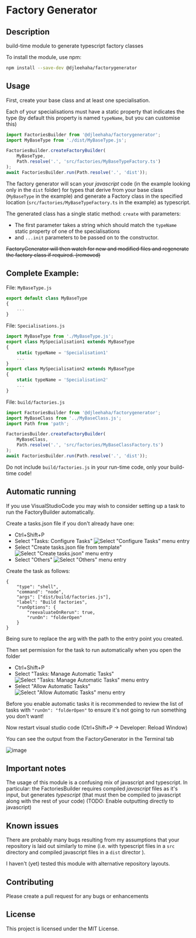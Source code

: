 # Factory Generator


## Description

build-time module to generate typescript factory classes

To install the module, use npm:

```bash
npm install --save-dev @djleehaha/factorygenerator
```
## Usage

First, create your base class and at least one specialisation.

Each of your specialisations must have a static property that indicates the type (by default this property is named `typeName`, but you can customise this)

```javascript
import FactoriesBuilder from '@djleehaha/factorygenerator';
import MyBaseType from './dist/MyBaseType.js';

FactoriesBuilder.createFactoryBuilder(
    MyBaseType,
    Path.resolve('.', 'src/factories/MyBaseTypeFactory.ts')
);
await FactoriesBuilder.run(Path.resolve('.', 'dist'));
```

The factory generator will scan your _javascript_ code (in the example looking only in the `dist` folder) for types that derive from your base class (`MyBaseType` in the example) and generate a Factory class in the specified location (`src/factories/MyBaseTypeFactory.ts` in the example) as typescript.

The generated class has a single static method: `create` with parameters:
* The first parameter takes a string which should match the `typeName` static property of one of the specialisations
* and `...init` parameters to be passed on to the constructor.

~~FactoryGenerator will then watch for new and modified files and regenerate the factory class if required. (removed)~~

## Complete Example:

File: `MyBaseType.js`
```javascript
export default class MyBaseType
{
    ...
}
```

File: `Specialisations.js`
```javascript
import MyBaseType from './MyBaseType.js';
export class MySpecialisation1 extends MyBaseType
{
    static typeName = 'Specialisation1'
    ...
}
export class MySpecialisation2 extends MyBaseType
{
    static typeName = 'Specialisation2'
    ...
}
```

File: `build/factories.js`

```javascript
import FactoriesBuilder from '@djleehaha/factorygenerator';
import MyBaseClass from '../MyBaseClass.js';
import Path from 'path';

FactoriesBuilder.createFactoryBuilder(
    MyBaseClass,
    Path.resolve('.', 'src/factories/MyBaseClassFactory.ts')
);
await FactoriesBuilder.run(Path.resolve('.', 'dist'));
```

Do not include `build/factories.js` in your run-time code, only your build-time code!

## Automatic running

If you use VisualStudioCode you may wish to consider setting up a task to run the FactoryBuilder automatically.

Create a tasks.json file if you don't already have one:
* Ctrl+Shift+P
* Select "Tasks: Configure Tasks"
![Select "Configure Tasks" menu entry](https://s3.eu-north-1.amazonaws.com/cv.leesmith.dev/readmeimages/ConfigureTask.png)
* Select "Create tasks.json file from template"
![Select "Create tasks.json" menu entry](https://s3.eu-north-1.amazonaws.com/cv.leesmith.dev/readmeimages/Create+Tasksjson+With+Template.png)
* Select "Others"
![Select "Others" menu entry](https://s3.eu-north-1.amazonaws.com/cv.leesmith.dev/readmeimages/Others.png)

Create the task as follows:
```
{
    "type": "shell",
    "command": "node",
    "args": ["dist/build/factories.js"],
    "label": "Build factories",
    "runOptions": {
        "reevaluateOnRerun": true,
        "runOn": "folderOpen"
    }
}
```
Being sure to replace the arg with the path to the entry point you created.

Then set permission for the task to run automatically when you open the folder

* Ctrl+Shift+P
* Select "Tasks: Manage Automatic Tasks"
![Select "Tasks: Manage Automatic Tasks" menu entry](https://s3.eu-north-1.amazonaws.com/cv.leesmith.dev/readmeimages/ManageAutomaticTasks.png)
* Select "Allow Automatic Tasks"
![Select "Allow Automatic Tasks" menu entry](https://s3.eu-north-1.amazonaws.com/cv.leesmith.dev/readmeimages/AllowAutomaticTasks.png)

Before you enable automatic tasks it is recommended to review the list of tasks with `"runOn": "folderOpen"` to ensure it's not going to run something you don't want!

Now restart visual studio code (Ctrl+Shift+P -> Developer: Reload Window)

You can see the output from the FactoryGenerator in the Terminal tab

![image](https://s3.eu-north-1.amazonaws.com/cv.leesmith.dev/readmeimages/Output.png)

## Important notes

The usage of this module is a confusing mix of javascript and typescript.
In particular: the FactoriesBuilder requires compiled _javascript_ files as it's input, but generates _typescript_ (that must then be compiled to javascript along with the rest of your code)
(TODO: Enable outputting directly to javascript)

## Known issues

There are probably many bugs resulting from my assumptions that your repository is laid out similarly to mine (i.e. with typescript files in a `src` directory and compiled javascript files in a `dist` director ).

I haven't (yet) tested this module with alternative repository layouts.

## Contributing

Please create a pull request for any bugs or enhancements

## License

This project is licensed under the MIT License.

<style>
image {
    display: block;
}
    </style>

